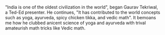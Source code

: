 "India is one of the oldest civilization in the world", began Gaurav Tekriwal, a Ted-Ed presenter. He continues, "It has contributed to the world concepts such as yoga, ayurveda, spicy chicken tikka, and vedic math". It bemoans me how he clubbed anicent science of yoga and ayurveda with trival amateurish math tricks like Vedic math.